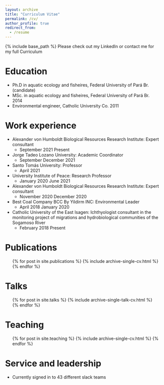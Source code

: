 ```yaml
---
layout: archive
title: "Curriculum Vitae"
permalink: /cv/
author_profile: true
redirect_from:
  - /resume
---
```


{% include base_path %} Please check out my LinkedIn or contact me for my full Curriculum

Education
======
* Ph.D in aquatic ecology and fisheires, Federal University of Pará Br. (candidate)
* MSc. in aquatic ecology and fisheires, Federal University of Pará Br. 2014
* Environmental engineer, Catholic University Co. 2011

Work experience
======
* Alexander von Humboldt Biological Resources Research Institute: Expert consultant
  *  September 2021 Present
* Jorge Tadeo Lozano University: Academic Coordinator 
  * September December 2021
* Santo Tomás University: Professor
  * April 2021
* University Institute of Peace: Research Professor
  * January 2020 June 2021
* Alexander von Humboldt Biological Resources Research Institute: Expert consultant
  * November 2020 December 2020
* Best Coal Company BCC By Yildirm INC: Environmental Leader
  * April 2018 January 2020
* Catholic University of the East  Isagen: Ichthyologist consultant in the monitoring project of migrations and hydrobiological communities of the Sogamoso River
  * February 2018 Present

Publications
======
  <ul>{% for post in site.publications %}
    {% include archive-single-cv.html %}
  {% endfor %}</ul>
  
Talks
======
  <ul>{% for post in site.talks %}
    {% include archive-single-talk-cv.html %}
  {% endfor %}</ul>
  
Teaching
======
  <ul>{% for post in site.teaching %}
    {% include archive-single-cv.html %}
  {% endfor %}</ul>
  
Service and leadership
======
* Currently signed in to 43 different slack teams
